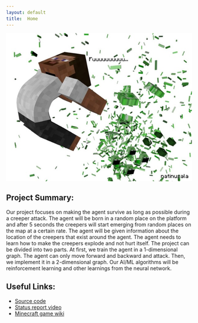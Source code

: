 ```yaml
---
layout: default
title:  Home
---
```


<img src="https://raw.githubusercontent.com/boring1234/NB-Newbies/main/docs/Creeper.jpg"/>

## Project Summary:
Our project focuses on making the agent survive as long as possible during a creeper attack. The agent will be born in a random place on the platform and after 5 seconds the creepers will start emerging from random places on the map at a certain rate. The agent will be given information about the location of the creepers that exist around the agent. The agent needs to learn how to make the creepers explode and not hurt itself. The project can be divided into two parts. At first, we train the agent in a 1-dimensional graph. The agent can only move forward and backward and attack. Then, we implement it in a 2-dimensional graph.
Our AI/ML algorithms will be reinforcement learning and other learnings from the neural network.

## Useful Links:

- [Source code][quickref]
- [Status report video][quickref1]
- [Minecraft game wiki][quickref2]



[quickref]: https://github.com/boring1234/NB-Newbies
[quickref1]: https://www.youtube.com/watch?feature=youtu.be&v=uHg_NpBoVXQ&app=desktop
[quickref2]: https://minecraft.gamepedia.com/Minecraft_Wiki
